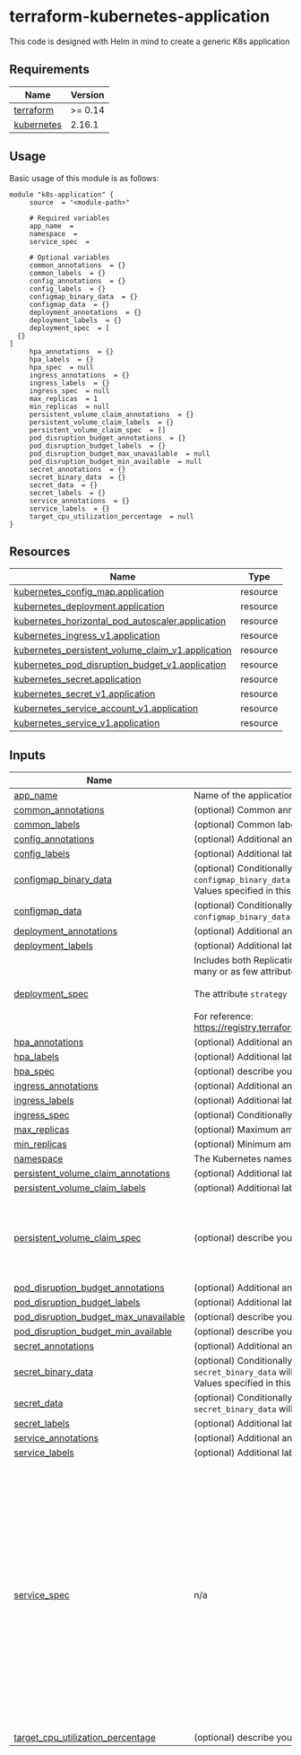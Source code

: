 # terraform-kubernetes-application

This code is designed with Helm in mind to create a generic K8s application

<!-- BEGIN_TF_DOCS -->
## Requirements

| Name | Version |
|------|---------|
| <a name="requirement_terraform"></a> [terraform](#requirement\_terraform) | >= 0.14 |
| <a name="requirement_kubernetes"></a> [kubernetes](#requirement\_kubernetes) | 2.16.1 |

## Usage

Basic usage of this module is as follows:
```hcl
module "k8s-application" {
	 source  = "<module-path>"

	 # Required variables
	 app_name  = 
	 namespace  = 
	 service_spec  = 

	 # Optional variables
	 common_annotations  = {}
	 common_labels  = {}
	 config_annotations  = {}
	 config_labels  = {}
	 configmap_binary_data  = {}
	 configmap_data  = {}
	 deployment_annotations  = {}
	 deployment_labels  = {}
	 deployment_spec  = [
  {}
]
	 hpa_annotations  = {}
	 hpa_labels  = {}
	 hpa_spec  = null
	 ingress_annotations  = {}
	 ingress_labels  = {}
	 ingress_spec  = null
	 max_replicas  = 1
	 min_replicas  = null
	 persistent_volume_claim_annotations  = {}
	 persistent_volume_claim_labels  = {}
	 persistent_volume_claim_spec  = []
	 pod_disruption_budget_annotations  = {}
	 pod_disruption_budget_labels  = {}
	 pod_disruption_budget_max_unavailable  = null
	 pod_disruption_budget_min_available  = null
	 secret_annotations  = {}
	 secret_binary_data  = {}
	 secret_data  = {}
	 secret_labels  = {}
	 service_annotations  = {}
	 service_labels  = {}
	 target_cpu_utilization_percentage  = null
}
```

## Resources

| Name | Type |
|------|------|
| [kubernetes_config_map.application](https://registry.terraform.io/providers/hashicorp/kubernetes/2.16.1/docs/resources/config_map) | resource |
| [kubernetes_deployment.application](https://registry.terraform.io/providers/hashicorp/kubernetes/2.16.1/docs/resources/deployment) | resource |
| [kubernetes_horizontal_pod_autoscaler.application](https://registry.terraform.io/providers/hashicorp/kubernetes/2.16.1/docs/resources/horizontal_pod_autoscaler) | resource |
| [kubernetes_ingress_v1.application](https://registry.terraform.io/providers/hashicorp/kubernetes/2.16.1/docs/resources/ingress_v1) | resource |
| [kubernetes_persistent_volume_claim_v1.application](https://registry.terraform.io/providers/hashicorp/kubernetes/2.16.1/docs/resources/persistent_volume_claim_v1) | resource |
| [kubernetes_pod_disruption_budget_v1.application](https://registry.terraform.io/providers/hashicorp/kubernetes/2.16.1/docs/resources/pod_disruption_budget_v1) | resource |
| [kubernetes_secret.application](https://registry.terraform.io/providers/hashicorp/kubernetes/2.16.1/docs/resources/secret) | resource |
| [kubernetes_secret_v1.application](https://registry.terraform.io/providers/hashicorp/kubernetes/2.16.1/docs/resources/secret_v1) | resource |
| [kubernetes_service_account_v1.application](https://registry.terraform.io/providers/hashicorp/kubernetes/2.16.1/docs/resources/service_account_v1) | resource |
| [kubernetes_service_v1.application](https://registry.terraform.io/providers/hashicorp/kubernetes/2.16.1/docs/resources/service_v1) | resource |

## Inputs

| Name | Description | Type | Default | Required |
|------|-------------|------|---------|:--------:|
| <a name="input_app_name"></a> [app\_name](#input\_app\_name) | Name of the application being deployed, this will be used across multiple resources | `string` | n/a | yes |
| <a name="input_common_annotations"></a> [common\_annotations](#input\_common\_annotations) | (optional) Common annotations that you require across all objects being created | `map(any)` | `{}` | no |
| <a name="input_common_labels"></a> [common\_labels](#input\_common\_labels) | (optional) Common labels that you require across all objects being created | `map(any)` | `{}` | no |
| <a name="input_config_annotations"></a> [config\_annotations](#input\_config\_annotations) | (optional) Additional annotations that you require for the ConfigMap object(s) | `map(string)` | `{}` | no |
| <a name="input_config_labels"></a> [config\_labels](#input\_config\_labels) | (optional) Additional labels that you require for the ConfigMap object(s) | `map(string)` | `{}` | no |
| <a name="input_configmap_binary_data"></a> [configmap\_binary\_data](#input\_configmap\_binary\_data) | (optional) Conditionally create one or more ConfigMaps, keys from both `configmap_data` and `configmap_binary_data` will be merged allowing to specify only one of the two variables if so desired. Values specified in this variable will be base64 encoded before being passed to the K8s API | `any` | `{}` | no |
| <a name="input_configmap_data"></a> [configmap\_data](#input\_configmap\_data) | (optional) Conditionally create one or more ConfigMaps, keys from both `configmap_data` and `configmap_binary_data` will be merged allowing to specify only one of the two variables if so desired | `any` | `{}` | no |
| <a name="input_deployment_annotations"></a> [deployment\_annotations](#input\_deployment\_annotations) | (optional) Additional annotations that you require for the Deployment object | `map(string)` | `{}` | no |
| <a name="input_deployment_labels"></a> [deployment\_labels](#input\_deployment\_labels) | (optional) Additional labels that you require for the Deployment object | `map(string)` | `{}` | no |
| <a name="input_deployment_spec"></a> [deployment\_spec](#input\_deployment\_spec) | Includes both Replication Controller Spec and Pod Spec, this variable is set to type `any` to allow as many or as few attributes as you desire, defaulting to the resource defaults when omitted.<br><br>The attribute `strategy { type }` is defined as `strategy_type` for brevity see [k8s\_deployment.tf](./k8s\_deployment.tf?#31)<br><br>For reference: https://registry.terraform.io/providers/hashicorp/kubernetes/latest/docs/resources/deployment#spec | `any` | <pre>[<br>  {}<br>]</pre> | no |
| <a name="input_hpa_annotations"></a> [hpa\_annotations](#input\_hpa\_annotations) | (optional) Additional annotations that you require for the Horizontal Pod Autoscaler object | `map(string)` | `{}` | no |
| <a name="input_hpa_labels"></a> [hpa\_labels](#input\_hpa\_labels) | (optional) Additional labels that you require for the Horizontal Pod Autoscaler object | `map(string)` | `{}` | no |
| <a name="input_hpa_spec"></a> [hpa\_spec](#input\_hpa\_spec) | (optional) describe your variable | `any` | `null` | no |
| <a name="input_ingress_annotations"></a> [ingress\_annotations](#input\_ingress\_annotations) | (optional) Additional annotations that you require for the Ingress object | `map(string)` | `{}` | no |
| <a name="input_ingress_labels"></a> [ingress\_labels](#input\_ingress\_labels) | (optional) Additional labels that you require for the Ingress object | `map(string)` | `{}` | no |
| <a name="input_ingress_spec"></a> [ingress\_spec](#input\_ingress\_spec) | (optional) Conditionally create an Ingress object, if this variable isn't populated the Ingress is skipped | `any` | `null` | no |
| <a name="input_max_replicas"></a> [max\_replicas](#input\_max\_replicas) | (optional) Maximum amount of replicas that you desire for the Horizontal Pod Autoscaler object | `number` | `1` | no |
| <a name="input_min_replicas"></a> [min\_replicas](#input\_min\_replicas) | (optional) Minimum amount of replicas that you desire for the Horizontal Pod Autoscaler object | `number` | `null` | no |
| <a name="input_namespace"></a> [namespace](#input\_namespace) | The Kubernetes namespace in which you want all your resources to be deployed | `string` | n/a | yes |
| <a name="input_persistent_volume_claim_annotations"></a> [persistent\_volume\_claim\_annotations](#input\_persistent\_volume\_claim\_annotations) | (optional) Additional labels that you require for the PersistentVolumeClaim object | `map(string)` | `{}` | no |
| <a name="input_persistent_volume_claim_labels"></a> [persistent\_volume\_claim\_labels](#input\_persistent\_volume\_claim\_labels) | (optional) Additional labels that you require for the PersistentVolumeClaim object | `map(string)` | `{}` | no |
| <a name="input_persistent_volume_claim_spec"></a> [persistent\_volume\_claim\_spec](#input\_persistent\_volume\_claim\_spec) | (optional) describe your variable | <pre>list(object({<br>    access_modes       = optional(list(string))<br>    storage_request    = optional(string)<br>    storage_class_name = optional(string)<br>    volume_name        = optional(string)<br>  }))</pre> | `[]` | no |
| <a name="input_pod_disruption_budget_annotations"></a> [pod\_disruption\_budget\_annotations](#input\_pod\_disruption\_budget\_annotations) | (optional) Additional annotations that you require for the PodDisruptionBudget object | `map(string)` | `{}` | no |
| <a name="input_pod_disruption_budget_labels"></a> [pod\_disruption\_budget\_labels](#input\_pod\_disruption\_budget\_labels) | (optional) Additional labels that you require for the PodDisruptionBudget object | `map(string)` | `{}` | no |
| <a name="input_pod_disruption_budget_max_unavailable"></a> [pod\_disruption\_budget\_max\_unavailable](#input\_pod\_disruption\_budget\_max\_unavailable) | (optional) describe your variable | `string` | `null` | no |
| <a name="input_pod_disruption_budget_min_available"></a> [pod\_disruption\_budget\_min\_available](#input\_pod\_disruption\_budget\_min\_available) | (optional) describe your variable | `string` | `null` | no |
| <a name="input_secret_annotations"></a> [secret\_annotations](#input\_secret\_annotations) | (optional) Additional annotations that you require for the Secret object(s) | `map(string)` | `{}` | no |
| <a name="input_secret_binary_data"></a> [secret\_binary\_data](#input\_secret\_binary\_data) | (optional) Conditionally create one or more Secrets, keys from both `secret_data` and `secret_binary_data` will be merged allowing to specify only one of the two variables if so desired. Values specified in this variable will be base64 encoded before being passed to the K8s API | `any` | `{}` | no |
| <a name="input_secret_data"></a> [secret\_data](#input\_secret\_data) | (optional) Conditionally create one or more Secrets, keys from both `secret_data` and `secret_binary_data` will be merged allowing to specify only one of the two variables if so desired | `any` | `{}` | no |
| <a name="input_secret_labels"></a> [secret\_labels](#input\_secret\_labels) | (optional) Additional labels that you require for the Secret object(s) | `map(string)` | `{}` | no |
| <a name="input_service_annotations"></a> [service\_annotations](#input\_service\_annotations) | (optional) Additional annotations that you require for the Service object | `map(string)` | `{}` | no |
| <a name="input_service_labels"></a> [service\_labels](#input\_service\_labels) | (optional) Additional labels that you require for the Serivce object | `map(string)` | `{}` | no |
| <a name="input_service_spec"></a> [service\_spec](#input\_service\_spec) | n/a | <pre>list(object({<br>    allocate_load_balancer_node_ports = optional(bool)<br>    cluster_ip                        = optional(string)<br>    cluster_ips                       = optional(list(string))<br>    external_ips                      = optional(list(string))<br>    external_name                     = optional(string)<br>    external_traffic_policy           = optional(string)<br>    internal_traffic_policy           = optional(string)<br>    load_balancer_ip                  = optional(string)<br>    session_affinity                  = optional(string)<br>    selector                          = optional(map(string))<br>    type                              = optional(string)<br>    ports = list(object({<br>      name        = optional(string)<br>      port        = number<br>      target_port = optional(number)<br>      protocol    = optional(string)<br>      node_port   = optional(number)<br>    }))<br>  }))</pre> | n/a | yes |
| <a name="input_target_cpu_utilization_percentage"></a> [target\_cpu\_utilization\_percentage](#input\_target\_cpu\_utilization\_percentage) | (optional) describe your variable | `string` | `null` | no |


<!-- END_TF_DOCS -->
